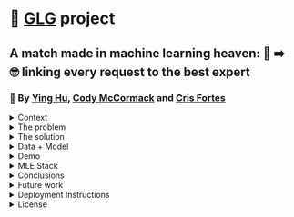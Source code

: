 # 🚀 [GLG](https://glginsights.com/) project

## A match made in machine learning heaven: 🙋 ➡️ 🤓 linking every request to the best expert
### 👏  By [Ying Hu](https://www.linkedin.com/in/ying-hu-math/), [Cody McCormack](https://www.linkedin.com/in/codymccormack/) and [Cris Fortes](https://www.linkedin.com/in/crisfortes/)

<details><summary>Context</summary>
<p>

Ying, Cody and Cris are students of [FourthBrain's](https://fourthbrain.ai/) [Machine Learning Engineer course](https://fourthbrain.ai/courses/machine-learning-engineer/), cohort 9 (August-December 2022). This repository (repo) is part of our capstone project, a required deliverable from our curriculum. For that we've chosen to work on the [GLG](https://glginsights.com/) project.

</p>
</details>
  
<details><summary>The problem</summary>
<p>

[GLG](https://glginsights.com/)'s business largely revolves around matching clients, requesting insights on a specific topic, with an expert on that topic from their large database so that they can meet by phone, video or in person. Visually: 

<img width="977" alt="image" src="https://user-images.githubusercontent.com/110877253/193379391-7bc81c97-fa89-4553-92d3-d62eaab639e1.png">

Since [GLG](https://glginsights.com/) receives 100s of these requests per day, how can they leverage machine learning to semi-automate the matching process at scale? 

</p>
</details>
  
<details><summary>The solution</summary>
<p>
<p>

<img width="953" alt="image" src="https://user-images.githubusercontent.com/110877253/204672498-b2e924be-6f63-404e-97f2-2088f9484545.png">

</p>
</details>
  
<details><summary>Data + Model</summary>
<p>
<p>

<img width="952" alt="image" src="https://user-images.githubusercontent.com/110877253/204672551-098f418e-42fd-4b36-b430-89f99e750296.png">

</p>
</details>
  
<details><summary>Demo</summary>  
<p>
<p>
  
<img width="898" alt="image" src="https://user-images.githubusercontent.com/110877253/204224828-08ba6492-71c0-4862-a877-74cec80ffb34.png">
  
</p>
</details>
  
<details><summary>MLE Stack</summary>
<p>
<p>

<img width="880" alt="image" src="https://user-images.githubusercontent.com/110877253/204225162-fcec11aa-0059-4674-b18b-a749cf36cad4.png">
</p>
  
</p>
</details>

<details><summary>Conclusions</summary>
<p>

- Natural Language Processing (NLP) models work!

- Any NLP model is only as good as the data it was trained on

- Quickly jumping into the web app (Flask), even before the NLP models were working properly, was the right thing to do (MVP mindset)

- Seeing a live, working, deployed model that addresses a real business problem is priceless 

</p>
</details>

<details><summary>Future work</summary>
<p>

- Training our NLP models on larger and more diverse datasets should yield better results. For example, using this other 2.7-million news articles dataset: [All the News 2.0 - Components](https://components.one/datasets/all-the-news-2-news-articles-dataset/)

- Adapting our models to cover non-English languages would come in handy (GLG also has offices in Europe, Asia, Japan and the Middle East)

- Building a GLG topic expert(s) recommendation model with input from our NLP models would be a natural next step for this project

</p>
</details>

<details><summary>Deployment Instructions</summary>
<p>

This app can be (relatively, see note below) easily deployed using Docker. The instructions to deploy in the cloud or locally are the same.</p>
<ol>
  <li>Clone this repository, either on a local machine or in a cloud instance</li>
  <li>Navigate to the flask_app folder</li>
  <li>Build the Docker image, using the command <code>docker build -t image_name .</code></li>
    <ul>
      <li>If you don't have Docker installed locally or in the cloud instance, you will have to <a href="https://docs.docker.com/get-docker/">install</a> and <a href="https://docs.docker.com/config/daemon/systemd/">activate</a> the Daemon in order to build a Docker image.</li>
    </ul>
  <li>Run the Docker image using the command <code>docker run -d --rm --name container_name -p 8000:8000 image_name</code></li>
  <li>Navigate to either your local host, port 8000, or the public IP of the cloud instance, port 8000. E.g. 127.0.0.0:8000</li>
</ol>
<p><strong>NOTE:</strong> This application depends on prebuilt machine learning models that were saved using <a href="https://docs.python.org/3/library/pickle.html">Pickle</a> files. The idea of Pickle files is that they can be built once and ported to any other machine. However, in testing we found that this was often not the case. If the app crashes when you try to run it, this is most likely the problem, and you need to take the steps below to remediate the issue:</p>
<ol>
  <li><a href="https://www.python.org/downloads/">Install Python</a> in the environment you're using, if you haven't already</li>
  <li>Install the requirements.txt file in the flask_app folder using the command <code>pip install -r requirements.txt</code> in the terminal</li>
  <li>Run the model_maker.py file with the command <code>python model_maker.py</code></li>
</ol>
<p>This will create new Pickle files in your environment. You can then follow the original steps above.</p>
</details>

<details><summary>License</summary>
<p>

MIT License

Copyright (c) 2022 Cody

Permission is hereby granted, free of charge, to any person obtaining a copy
of this software and associated documentation files (the "Software"), to deal
in the Software without restriction, including without limitation the rights
to use, copy, modify, merge, publish, distribute, sublicense, and/or sell
copies of the Software, and to permit persons to whom the Software is
furnished to do so, subject to the following conditions:

The above copyright notice and this permission notice shall be included in all
copies or substantial portions of the Software.

THE SOFTWARE IS PROVIDED "AS IS", WITHOUT WARRANTY OF ANY KIND, EXPRESS OR
IMPLIED, INCLUDING BUT NOT LIMITED TO THE WARRANTIES OF MERCHANTABILITY,
FITNESS FOR A PARTICULAR PURPOSE AND NONINFRINGEMENT. IN NO EVENT SHALL THE
AUTHORS OR COPYRIGHT HOLDERS BE LIABLE FOR ANY CLAIM, DAMAGES OR OTHER
LIABILITY, WHETHER IN AN ACTION OF CONTRACT, TORT OR OTHERWISE, ARISING FROM,
OUT OF OR IN CONNECTION WITH THE SOFTWARE OR THE USE OR OTHER DEALINGS IN THE
SOFTWARE.
  
</p>
</details>
